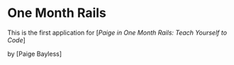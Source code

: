 # One Month Rails #

This is the first application for
[*Paige in One Month Rails: Teach Yourself to Code*]

 by [Paige Bayless]